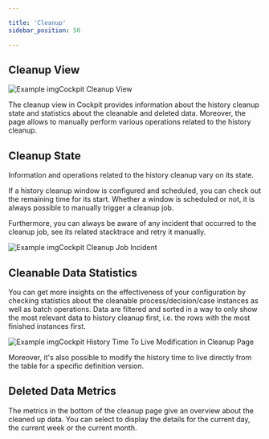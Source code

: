 ```yaml
---

title: 'Cleanup'
sidebar_position: 50

---
```


## Cleanup View

![Example img](./img/cockpit-cleanup-page.png)Cockpit Cleanup View

The cleanup view in Cockpit provides information about the history cleanup state and statistics about the cleanable and deleted data.
Moreover, the page allows to manually perform various operations related to the history cleanup.


## Cleanup State

Information and operations related to the history cleanup vary on its state.

If a history cleanup window is configured and scheduled, you can check out the remaining time for its start. Whether a window is scheduled or not, it is always possible to manually trigger a cleanup job.

Furthermore, you can always be aware of any incident that occurred to the cleanup job, see its related stacktrace and retry it manually.

![Example img](./img/cockpit-cleanup-state-incident.png)Cockpit Cleanup Job Incident


## Cleanable Data Statistics

You can get more insights on the effectiveness of your configuration by checking statistics about the cleanable process/decision/case instances as well as batch operations. Data are filtered and sorted in a way to only show
the most relevant data to history cleanup first, i.e. the rows with the most finished instances first.

![Example img](./img/cockpit-cleanup-ttl.png)Cockpit History Time To Live Modification in Cleanup Page

Moreover, it's also possible to modify the history time to live directly from the table for a specific definition version.


## Deleted Data Metrics

The metrics in the bottom of the cleanup page give an overview about the cleaned up data. You can select to display the details for the current day, the current week or the current month.